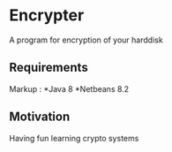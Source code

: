 # Encrypter
A program for encryption of your harddisk 

## Requirements
Markup : *Java 8 
         *Netbeans 8.2 

## Motivation 
Having fun learning crypto systems
